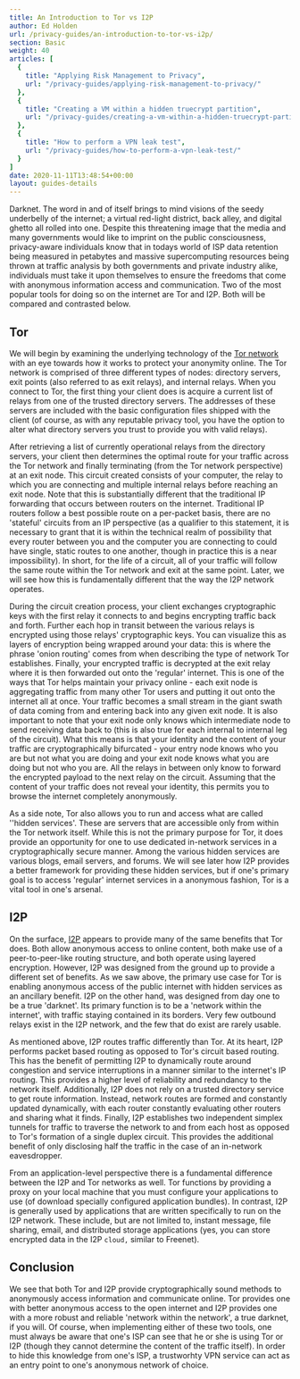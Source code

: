 ```yaml
---
title: An Introduction to Tor vs I2P
author: Ed Holden
url: /privacy-guides/an-introduction-to-tor-vs-i2p/
section: Basic
weight: 40
articles: [
  {
    title: "Applying Risk Management to Privacy",
    url: "/privacy-guides/applying-risk-management-to-privacy/"
  },
  {
    title: "Creating a VM within a hidden truecrypt partition",
    url: "/privacy-guides/creating-a-vm-within-a-hidden-truecrypt-partition/"
  },
  {
    title: "How to perform a VPN leak test",
    url: "/privacy-guides/how-to-perform-a-vpn-leak-test/"
  }
]
date: 2020-11-11T13:48:54+00:00
layout: guides-details
---
```

Darknet. The word in and of itself brings to mind visions of the seedy underbelly of the internet; a virtual red-light district, back alley, and digital ghetto all rolled into one. Despite this threatening image that the media and many governments would like to imprint on the public consciousness, privacy-aware individuals know that in todays world of ISP data retention being measured in petabytes and massive supercomputing resources being thrown at traffic analysis by both governments and private industry alike, individuals must take it upon themselves to ensure the freedoms that come with anonymous information access and communication. Two of the most popular tools for doing so on the internet are Tor and I2P. Both will be compared and contrasted below.

## Tor

We will begin by examining the underlying technology of the [Tor network][1] with an eye towards how it works to protect your anonymity online. The Tor network is comprised of three different types of nodes: directory servers, exit points (also referred to as exit relays), and internal relays. When you connect to Tor, the first thing your client does is acquire a current list of relays from one of the trusted directory servers. The addresses of these servers are included with the basic configuration files shipped with the client (of course, as with any reputable privacy tool, you have the option to alter what directory servers you trust to provide you with valid relays).

After retrieving a list of currently operational relays from the directory servers, your client then determines the optimal route for your traffic across the Tor network and finally terminating (from the Tor network perspective) at an exit node. This circuit created consists of your computer, the relay to which you are connecting and multiple internal relays before reaching an exit node. Note that this is substantially different that the traditional IP forwarding that occurs between routers on the internet. Traditional IP routers follow a best possible route on a per-packet basis, there are no 'stateful' circuits from an IP perspective (as a qualifier to this statement, it is necessary to grant that it is within the technical realm of possibility that every router between you and the computer you are connecting to could have single, static routes to one another, though in practice this is a near impossibility). In short, for the life of a circuit, all of your traffic will follow the same route within the Tor network and exit at the same point. Later, we will see how this is fundamentally different that the way the I2P network operates.

During the circuit creation process, your client exchanges cryptographic keys with the first relay it connects to and begins encrypting traffic back and forth. Further each hop in transit between the various relays is encrypted using those relays' cryptographic keys. You can visualize this as layers of encryption being wrapped around your data: this is where the phrase 'onion routing' comes from when describing the type of network Tor establishes. Finally, your encrypted traffic is decrypted at the exit relay where it is then forwarded out onto the 'regular' internet. This is one of the ways that Tor helps maintain your privacy online - each exit node is aggregating traffic from many other Tor users and putting it out onto the internet all at once. Your traffic becomes a small stream in the giant swath of data coming from and entering back into any given exit node. It is also important to note that your exit node only knows which intermediate node to send receiving data back to (this is also true for each internal to internal leg of the circuit). What this means is that your identity and the content of your traffic are cryptographically bifurcated - your entry node knows who you are but not what you are doing and your exit node knows what you are doing but not who you are. All the relays in between only know to forward the encrypted payload to the next relay on the circuit. Assuming that the content of your traffic does not reveal your identity, this permits you to browse the internet completely anonymously.

As a side note, Tor also allows you to run and access what are called ''hidden services'. These are servers that are accessible only from within the Tor network itself. While this is not the primary purpose for Tor, it does provide an opportunity for one to use dedicated in-network services in a cryptographically secure manner. Among the various hidden services are various blogs, email servers, and forums. We will see later how I2P provides a better framework for providing these hidden services, but if one's primary goal is to access 'regular' internet services in a anonymous fashion, Tor is a vital tool in one's arsenal.

## I2P

On the surface, [I2P](https://geti2p.net/) appears to provide many of the same benefits that Tor does. Both allow anonymous access to online content, both make use of a peer-to-peer-like routing structure, and both operate using layered encryption. However, I2P was designed from the ground up to provide a different set of benefits. As we saw above, the primary use case for Tor is enabling anonymous access of the public internet with hidden services as an ancillary benefit. I2P on the other hand, was designed from day one to be a true 'darknet'. Its primary function is to be a 'network within the internet', with traffic staying contained in its borders. Very few outbound relays exist in the I2P network, and the few that do exist are rarely usable.

As mentioned above, I2P routes traffic differently than Tor. At its heart, I2P performs packet based routing as opposed to Tor's circuit based routing. This has the benefit of permitting I2P to dynamically route around congestion and service interruptions in a manner similar to the internet's IP routing. This provides a higher level of reliability and redundancy to the network itself. Additionally, I2P does not rely on a trusted directory service to get route information. Instead, network routes are formed and constantly updated dynamically, with each router constantly evaluating other routers and sharing what it finds. Finally, I2P establishes two independent simplex tunnels for traffic to traverse the network to and from each host as opposed to Tor's formation of a single duplex circuit. This provides the additional benefit of only disclosing half the traffic in the case of an in-network eavesdropper.

From an application-level perspective there is a fundamental difference between the I2P and Tor networks as well. Tor functions by providing a proxy on your local machine that you must configure your applications to use (of download specially configured application bundles). In contrast, I2P is generally used by applications that are written specifically to run on the I2P network. These include, but are not limited to, instant message, file sharing, email, and distributed storage applications (yes, you can store encrypted data in the I2P `cloud,` similar to Freenet).

## Conclusion

We see that both Tor and I2P provide cryptographically sound methods to anonymously access information and communicate online. Tor provides one with better anonymous access to the open internet and I2P provides one with a more robust and reliable 'network within the network', a true darknet, if you will. Of course, when implementing either of these two tools, one must always be aware that one's ISP can see that he or she is using Tor or I2P (though they cannot determine the content of the traffic itself). In order to hide this knowledge from one's ISP, a trustworhty VPN service can act as an entry point to one's anonymous network of choice.

 [1]: https://www.torproject.org/
